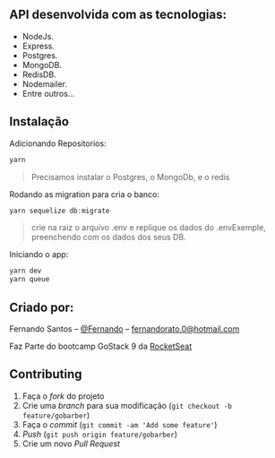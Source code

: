 

## API desenvolvida com as tecnologias:

- NodeJs.
- Express.
- Postgres.
- MongoDB.
- RedisDB.
- Nodemailer.
- Entre outros...


## Instalação

Adicionando Repositorios:

```sh
yarn
```

> Precisamos instalar o Postgres, o MongoDb, e o redis

Rodando as migration para cria o banco:

```js
yarn sequelize db:migrate

```

> crie na raiz o arquivo .env e replique os dados do .envExemple, preenchendo com os dados dos seus DB.

Iniciando o app:

```sh
yarn dev
yarn queue
```



## Criado por:

Fernando Santos – [@Fernando](https://www.linkedin.com/in/fernando-santos-686632122/) – fernandorato.0@hotmail.com

Faz Parte do bootcamp GoStack 9 da [RocketSeat](https://rocketseat.com.br/bootcamp)



## Contributing

1. Faça o _fork_ do projeto 
2. Crie uma _branch_ para sua modificação (`git checkout -b feature/gobarber`)
3. Faça o _commit_ (`git commit -am 'Add some feature'`)
4. _Push_ (`git push origin feature/gobarber`)
5. Crie um novo _Pull Request_

